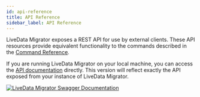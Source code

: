 ```yaml
---
id: api-reference
title: API Reference
sidebar_label: API Reference
---
```


LiveData Migrator exposes a REST API for use by external clients. These API resources provide equivalent functionality to the commands described in the [Command Reference](./command-reference.md).

If you are running LiveData Migrator on your local machine, you can access the [API documentation](http://localhost:18080/ldm-api.html) directly. This version will reflect exactly the API exposed from your instance of LiveData Migrator.

[![LiveData Migrator Swagger Documentation](/wandisco-documentation-ldm/img/swagger.png)](http://localhost:18080/ldm-api.html)
